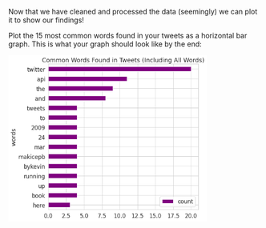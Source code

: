 Now that we have cleaned and processed the data (seemingly) we can plot it to show our findings! 
 
Plot the 15 most common words found in your tweets as a horizontal bar graph. This is what your graph should look like by the end:

<img src="../images/graph.png" style="zoom:67%;" />